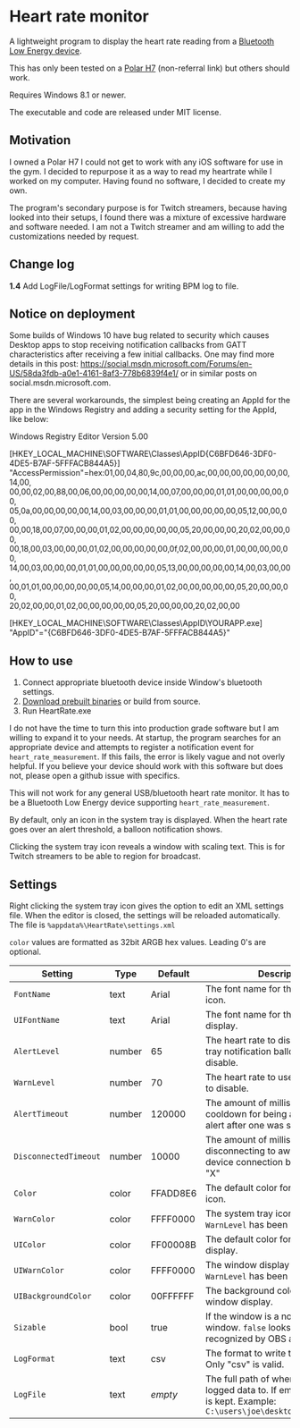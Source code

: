 Heart rate monitor
==================

A lightweight program to display the heart rate reading from a 
[Bluetooth Low Energy device](https://www.bluetooth.com/specifications/gatt/viewer?attributeXmlFile=org.bluetooth.characteristic.heart_rate_measurement.xml).

This has only been tested on a [Polar H7](https://www.amazon.com/dp/B007S088F4) (non-referral link) but others should work.

Requires Windows 8.1 or newer.

The executable and code are released under MIT license.

Motivation
----------
I owned a Polar H7 I could not get to work with any iOS software for use in the
gym. I decided to repurpose it as a way to read my heartrate while I worked on
my computer. Having found no software, I decided to create my own.

The program's secondary purpose is for Twitch streamers, because having looked
into their setups, I found there was a mixture of excessive hardware and
software needed. I am not a Twitch streamer and am willing to add the
customizations needed by request.

Change log
----------
**1.4**
Add LogFile/LogFormat settings for writing BPM log to file.

Notice on deployment
--------
Some builds of Windows 10 have bug related to security which causes Desktop
apps to stop receiving notification callbacks from GATT characteristics after
receiving a few initial callbacks. One may find more details in this post:
https://social.msdn.microsoft.com/Forums/en-US/58da3fdb-a0e1-4161-8af3-778b6839f4e1/
or in similar posts on social.msdn.microsoft.com.

There are several workarounds, the simplest being creating an AppId for the app in
the Windows Registry and adding a security setting for the AppId, like below:

Windows Registry Editor Version 5.00

[HKEY_LOCAL_MACHINE\SOFTWARE\Classes\AppID\{C6BFD646-3DF0-4DE5-B7AF-5FFFACB844A5}]
"AccessPermission"=hex:01,00,04,80,9c,00,00,00,ac,00,00,00,00,00,00,00,14,00,\
  00,00,02,00,88,00,06,00,00,00,00,00,14,00,07,00,00,00,01,01,00,00,00,00,00,\
  05,0a,00,00,00,00,00,14,00,03,00,00,00,01,01,00,00,00,00,00,05,12,00,00,00,\
  00,00,18,00,07,00,00,00,01,02,00,00,00,00,00,05,20,00,00,00,20,02,00,00,00,\
  00,18,00,03,00,00,00,01,02,00,00,00,00,00,0f,02,00,00,00,01,00,00,00,00,00,\
  14,00,03,00,00,00,01,01,00,00,00,00,00,05,13,00,00,00,00,00,14,00,03,00,00,\
  00,01,01,00,00,00,00,00,05,14,00,00,00,01,02,00,00,00,00,00,05,20,00,00,00,\
  20,02,00,00,01,02,00,00,00,00,00,05,20,00,00,00,20,02,00,00

[HKEY_LOCAL_MACHINE\SOFTWARE\Classes\AppID\YOURAPP.exe]
"AppID"="{C6BFD646-3DF0-4DE5-B7AF-5FFFACB844A5}"


How to use
----------
1. Connect appropriate bluetooth device inside Window's bluetooth settings.
2. [Download prebuilt binaries](https://github.com/jlennox/HeartRate/releases) or build from source.
3. Run HeartRate.exe

I do not have the time to turn this into production grade software but I am
willing to expand it to your needs. At startup, the program searches for an
appropriate device and attempts to register a notification event for
`heart_rate_measurement`. If this fails, the error is likely vague and not overly
helpful. If you believe your device should work with this software but does
not, please open a github issue with specifics.

This will not work for any general USB/bluetooth heart rate monitor. It has to
be a Bluetooth Low Energy device supporting `heart_rate_measurement`.

By default, only an icon in the system tray is displayed. When the heart rate
goes over an alert threshold, a balloon notification shows.

Clicking the system tray icon reveals a window with scaling text. This is for
Twitch streamers to be able to region for broadcast.

Settings
--------
Right clicking the system tray icon gives the option to edit an XML settings
file. When the editor is closed, the settings will be reloaded automatically.
The file is `%appdata%\HeartRate\settings.xml`

`color` values are formatted as 32bit ARGB hex values. Leading 0's are optional.

| Setting    | Type | Default  | Description |
|------------|------|----------|-------------|
| `FontName` | text | Arial | The font name for the system tray icon. |
| `UIFontName` | text | Arial | The font name for the window display. |
| `AlertLevel` | number | 65 | The heart rate to display a system tray notification balloon at. 0 to disable. |
| `WarnLevel` | number | 70 | The heart rate to use `WarnColor` at. 0 to disable. |
| `AlertTimeout` | number | 120000 | The amount of milliseconds to cooldown for being able to show an alert after one was shown. |
| `DisconnectedTimeout` | number | 10000 | The amount of milliseconds after disconnecting to await for a valid device connection before displaying "X" |
| `Color` | color | FFADD8E6 | The default color for the system tray icon. |
| `WarnColor` | color | FFFF0000 | The system tray icon color once `WarnLevel` has been met. |
| `UIColor` | color | FF00008B | The default color for the window display. |
| `UIWarnColor` | color | FFFF0000 | The window display color once `WarnLevel` has been met. |
| `UIBackgroundColor` | color | 00FFFFFF | The background color for the window display. |
| `Sizable` | bool | true | If the window is a normal sizable window. `false` looks better but is not recognized by OBS as a window. |
| `LogFormat` | text | csv | The format to write to the LogFile. Only "csv" is valid. |
| `LogFile` | text | *empty* | The full path of where to write the logged data to. If empty, no file log is kept. Example: `C:\users\joe\desktop\heartrate.csv`  |